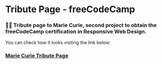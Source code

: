 
<h1>Tribute Page - freeCodeCamp <br/></h1>

<h3>👨‍💻 Tribute page to Marie Curie, second project to obtain the freeCodeCamp certification in Responsive Web Design.</h3>


<p>You can check how it looks visiting the link below:</p>

<h3><a href="https://survey-form-codingisads.netlify.app" alt="survey-form-codingisads" target="_blank">Marie Curie Tribute Page</a></h3>
